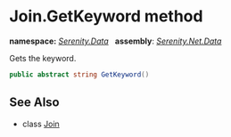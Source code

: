 # Join.GetKeyword method
**namespace:** *[Serenity.Data](../../README.md#serenity.data-namespace)*   **assembly**: *[Serenity.Net.Data](../../README.md)*

Gets the keyword.

```csharp
public abstract string GetKeyword()
```

## See Also

* class [Join](../Join.md)